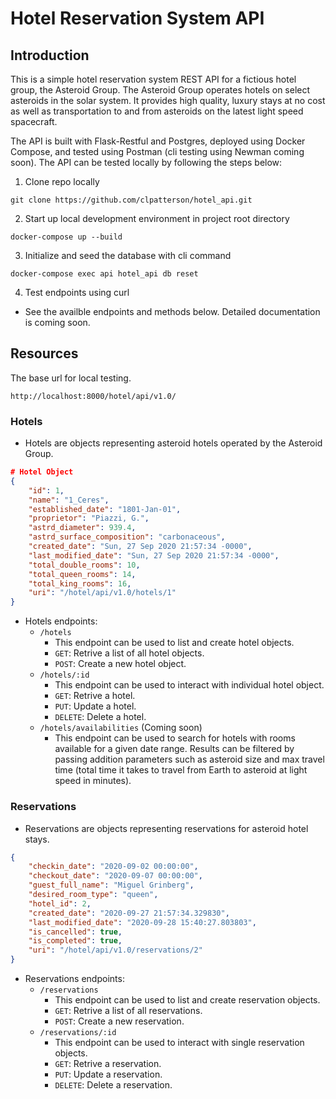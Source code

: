 # Hotel Reservation System API
## Introduction
This is a simple hotel reservation system REST API for a fictious hotel group,
the Asteroid Group. The Asteroid Group operates hotels on select asteroids in
the solar system. It provides high quality, luxury stays at no cost as well as
transportation to and from asteroids on the latest light speed spacecraft.

The API is built with Flask-Restful and Postgres, deployed using Docker Compose, and tested
using Postman (cli testing using Newman coming soon). The API can be tested
locally by following the steps below:

1. Clone repo locally
```
git clone https://github.com/clpatterson/hotel_api.git
```
2. Start up local development environment in project root directory
```
docker-compose up --build
```
3. Initialize and seed the database with cli command
```
docker-compose exec api hotel_api db reset
```
4. Test endpoints using curl
* See the availble endpoints and methods below. Detailed documentation
is coming soon.

## Resources
The base url for local testing.
```
http://localhost:8000/hotel/api/v1.0/
```

### Hotels
* Hotels are objects representing asteroid hotels operated by the Asteroid
Group.
```json
# Hotel Object
{
    "id": 1,
    "name": "1_Ceres",
    "established_date": "1801-Jan-01",
    "proprietor": "Piazzi, G.",
    "astrd_diameter": 939.4,
    "astrd_surface_composition": "carbonaceous",
    "created_date": "Sun, 27 Sep 2020 21:57:34 -0000",
    "last_modified_date": "Sun, 27 Sep 2020 21:57:34 -0000",
    "total_double_rooms": 10,
    "total_queen_rooms": 14,
    "total_king_rooms": 16,
    "uri": "/hotel/api/v1.0/hotels/1"
}
```
* Hotels endpoints: 
    * ```/hotels```
        * This endpoint can be used to list and create hotel objects.
        * ```GET```: Retrive a list of all hotel objects.
        * ```POST```: Create a new hotel object.
    * ```/hotels/:id```
        * This endpoint can be used to interact with individual hotel object.
        * ```GET```: Retrive a hotel.
        * ```PUT```: Update a hotel.
        * ```DELETE```: Delete a hotel.
    * ```/hotels/availabilities``` (Coming soon)
        * This endpoint can be used to search for hotels with rooms available
        for a given date range. Results can be filtered by passing addition
        parameters such as asteroid size and max travel time (total time it
        takes to travel from Earth to asteroid at light speed in minutes). 

### Reservations
* Reservations are objects representing reservations for asteroid hotel stays.
```json
{
    "checkin_date": "2020-09-02 00:00:00",
    "checkout_date": "2020-09-07 00:00:00",
    "guest_full_name": "Miguel Grinberg",
    "desired_room_type": "queen",
    "hotel_id": 2,
    "created_date": "2020-09-27 21:57:34.329830",
    "last_modified_date": "2020-09-28 15:40:27.803803",
    "is_cancelled": true,
    "is_completed": true,
    "uri": "/hotel/api/v1.0/reservations/2"
}

```
* Reservations endpoints:
    * ```/reservations```
        * This endpoint can be used to list and create reservation objects.
        * ```GET```: Retrive a list of all reservations.
        * ```POST```: Create a new reservation.
    * ```/reservations/:id```
        * This endpoint can be used to interact with single reservation 
        objects.
        * ```GET```: Retrive a reservation.
        * ```PUT```: Update a reservation.
        * ```DELETE```: Delete a reservation.

